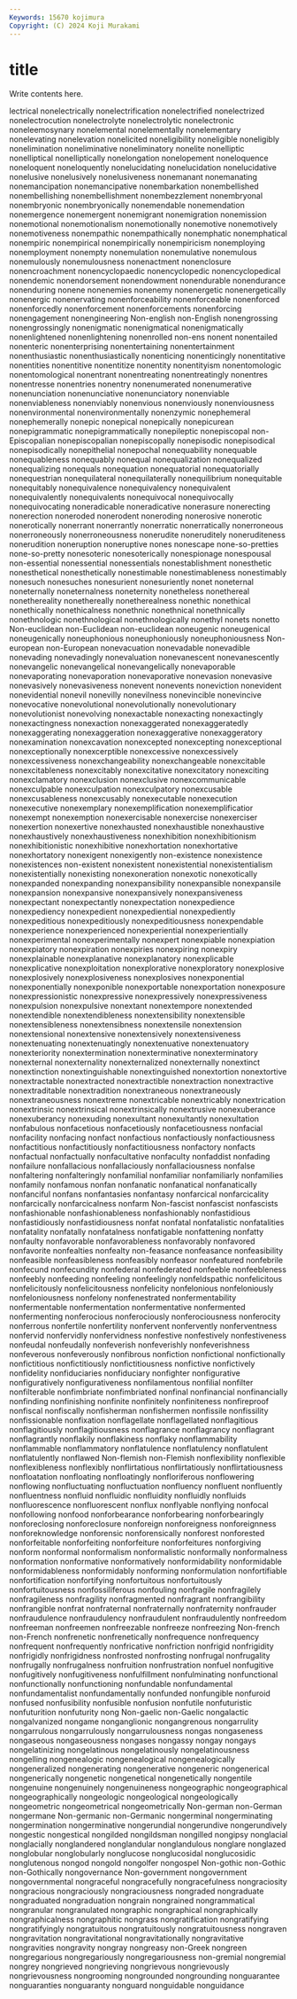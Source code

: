 ```yaml
---
Keywords: 15670 kojimura
Copyright: (C) 2024 Koji Murakami
---
```


# title

Write contents here.



lectrical nonelectrically nonelectrification nonelectrified nonelectrized nonelectrocution
nonelectrolyte nonelectrolytic nonelectronic noneleemosynary nonelemental nonelementally nonelementary nonelevating nonelevation nonelicited
noneligibility noneligible noneligibly nonelimination noneliminative noneliminatory nonelite nonelliptic nonelliptical nonelliptically
nonelongation nonelopement noneloquence noneloquent noneloquently nonelucidating nonelucidation nonelucidative nonelusive nonelusively
nonelusiveness nonemanant nonemanating nonemancipation nonemancipative nonembarkation nonembellished nonembellishing nonembellishment nonembezzlement
nonembryonal nonembryonic nonembryonically nonemendable nonemendation nonemergence nonemergent nonemigrant nonemigration nonemission
nonemotional nonemotionalism nonemotionally nonemotive nonemotively nonemotiveness nonempathic nonempathically nonemphatic nonemphatical
nonempiric nonempirical nonempirically nonempiricism nonemploying nonemployment nonempty nonemulation nonemulative nonemulous
nonemulously nonemulousness nonenactment nonenclosure nonencroachment nonencyclopaedic nonencyclopedic nonencyclopedical nonendemic nonendorsement
nonendowment nonendurable nonendurance nonenduring nonene nonenemies nonenemy nonenergetic nonenergetically nonenergic
nonenervating nonenforceability nonenforceable nonenforced nonenforcedly nonenforcement nonenforcements nonenforcing nonengagement nonengineering
Non-english non-English nonengrossing nonengrossingly nonenigmatic nonenigmatical nonenigmatically nonenlightened nonenlightening nonenrolled
non-ens nonent nonentailed nonenteric nonenterprising nonentertaining nonentertainment nonenthusiastic nonenthusiastically nonenticing
nonenticingly nonentitative nonentities nonentitive nonentitize nonentity nonentityism nonentomologic nonentomological nonentrant
nonentreating nonentreatingly nonentres nonentresse nonentries nonentry nonenumerated nonenumerative nonenunciation nonenunciative
nonenunciatory nonenviable nonenviableness nonenviably nonenvious nonenviously nonenviousness nonenvironmental nonenvironmentally nonenzymic
nonephemeral nonephemerally nonepic nonepical nonepically nonepicurean nonepigrammatic nonepigrammatically nonepileptic nonepiscopal
non-Episcopalian nonepiscopalian nonepiscopally nonepisodic nonepisodical nonepisodically nonepithelial nonepochal nonequability nonequable
nonequableness nonequably nonequal nonequalization nonequalized nonequalizing nonequals nonequation nonequatorial nonequatorially
nonequestrian nonequilateral nonequilaterally nonequilibrium nonequitable nonequitably nonequivalence nonequivalency nonequivalent nonequivalently
nonequivalents nonequivocal nonequivocally nonequivocating noneradicable noneradicative nonerasure nonerecting nonerection noneroded
nonerodent noneroding nonerosive nonerotic nonerotically nonerrant nonerrantly nonerratic nonerratically nonerroneous
nonerroneously nonerroneousness nonerudite noneruditely noneruditeness nonerudition noneruption noneruptive nones nonescape
none-so-pretties none-so-pretty nonesoteric nonesoterically nonespionage nonespousal non-essential nonessential nonessentials nonestablishment
nonesthetic nonesthetical nonesthetically nonestimable nonestimableness nonestimably nonesuch nonesuches nonesurient nonesuriently
nonet noneternal noneternally noneternalness noneternity nonetheless nonethereal nonethereality nonethereally nonetherealness
nonethic nonethical nonethically nonethicalness nonethnic nonethnical nonethnically nonethnologic nonethnological nonethnologically
nonethyl nonets nonetto Non-euclidean non-Euclidean non-euclidean noneugenic noneugenical noneugenically noneuphonious
noneuphoniously noneuphoniousness Non-european non-European nonevacuation nonevadable nonevadible nonevading nonevadingly nonevaluation
nonevanescent nonevanescently nonevangelic nonevangelical nonevangelically nonevaporable nonevaporating nonevaporation nonevaporative nonevasion
nonevasive nonevasively nonevasiveness nonevent nonevents noneviction nonevident nonevidential nonevil nonevilly
nonevilness nonevincible nonevincive nonevocative nonevolutional nonevolutionally nonevolutionary nonevolutionist nonevolving nonexactable
nonexacting nonexactingly nonexactingness nonexaction nonexaggerated nonexaggeratedly nonexaggerating nonexaggeration nonexaggerative nonexaggeratory
nonexamination nonexcavation nonexcepted nonexcepting nonexceptional nonexceptionally nonexcerptible nonexcessive nonexcessively nonexcessiveness
nonexchangeability nonexchangeable nonexcitable nonexcitableness nonexcitably nonexcitative nonexcitatory nonexciting nonexclamatory nonexclusion
nonexclusive nonexcommunicable nonexculpable nonexculpation nonexculpatory nonexcusable nonexcusableness nonexcusably nonexecutable nonexecution
nonexecutive nonexemplary nonexemplification nonexemplificatior nonexempt nonexemption nonexercisable nonexercise nonexerciser nonexertion
nonexertive nonexhausted nonexhaustible nonexhaustive nonexhaustively nonexhaustiveness nonexhibition nonexhibitionism nonexhibitionistic nonexhibitive
nonexhortation nonexhortative nonexhortatory nonexigent nonexigently non-existence nonexistence nonexistences non-existent nonexistent
nonexistential nonexistentialism nonexistentially nonexisting nonexoneration nonexotic nonexotically nonexpanded nonexpanding nonexpansibility
nonexpansible nonexpansile nonexpansion nonexpansive nonexpansively nonexpansiveness nonexpectant nonexpectantly nonexpectation nonexpedience
nonexpediency nonexpedient nonexpediential nonexpediently nonexpeditious nonexpeditiously nonexpeditiousness nonexpendable nonexperience nonexperienced
nonexperiential nonexperientially nonexperimental nonexperimentally nonexpert nonexpiable nonexpiation nonexpiatory nonexpiration nonexpiries
nonexpiring nonexpiry nonexplainable nonexplanative nonexplanatory nonexplicable nonexplicative nonexploitation nonexplorative nonexploratory
nonexplosive nonexplosively nonexplosiveness nonexplosives nonexponential nonexponentially nonexponible nonexportable nonexportation nonexposure
nonexpressionistic nonexpressive nonexpressively nonexpressiveness nonexpulsion nonexpulsive nonextant nonextempore nonextended nonextendible
nonextendibleness nonextensibility nonextensible nonextensibleness nonextensibness nonextensile nonextension nonextensional nonextensive nonextensively
nonextensiveness nonextenuating nonextenuatingly nonextenuative nonextenuatory nonexteriority nonextermination nonexterminative nonexterminatory nonexternal
nonexternality nonexternalized nonexternally nonextinct nonextinction nonextinguishable nonextinguished nonextortion nonextortive nonextractable
nonextracted nonextractible nonextraction nonextractive nonextraditable nonextradition nonextraneous nonextraneously nonextraneousness nonextreme
nonextricable nonextricably nonextrication nonextrinsic nonextrinsical nonextrinsically nonextrusive nonexuberance nonexuberancy nonexuding
nonexultant nonexultantly nonexultation nonfabulous nonfacetious nonfacetiously nonfacetiousness nonfacial nonfacility nonfacing
nonfact nonfactious nonfactiously nonfactiousness nonfactitious nonfactitiously nonfactitiousness nonfactory nonfacts nonfactual
nonfactually nonfacultative nonfaculty nonfaddist nonfading nonfailure nonfallacious nonfallaciously nonfallaciousness nonfalse
nonfaltering nonfalteringly nonfamilial nonfamiliar nonfamiliarly nonfamilies nonfamily nonfamous nonfan nonfanatic
nonfanatical nonfanatically nonfanciful nonfans nonfantasies nonfantasy nonfarcical nonfarcicality nonfarcically nonfarcicalness
nonfarm Non-fascist nonfascist nonfascists nonfashionable nonfashionableness nonfashionably nonfastidious nonfastidiously nonfastidiousness
nonfat nonfatal nonfatalistic nonfatalities nonfatality nonfatally nonfatalness nonfatigable nonfattening nonfatty
nonfaulty nonfavorable nonfavorableness nonfavorably nonfavored nonfavorite nonfealties nonfealty non-feasance nonfeasance
nonfeasibility nonfeasible nonfeasibleness nonfeasibly nonfeasor nonfeatured nonfebrile nonfecund nonfecundity nonfederal
nonfederated nonfeeble nonfeebleness nonfeebly nonfeeding nonfeeling nonfeelingly nonfeldspathic nonfelicitous nonfelicitously
nonfelicitousness nonfelicity nonfelonious nonfeloniously nonfeloniousness nonfelony nonfenestrated nonfermentability nonfermentable nonfermentation
nonfermentative nonfermented nonfermenting nonferocious nonferociously nonferociousness nonferocity nonferrous nonfertile nonfertility
nonfervent nonfervently nonferventness nonfervid nonfervidly nonfervidness nonfestive nonfestively nonfestiveness nonfeudal
nonfeudally nonfeverish nonfeverishly nonfeverishness nonfeverous nonfeverously nonfibrous nonfiction nonfictional nonfictionally
nonfictitious nonfictitiously nonfictitiousness nonfictive nonfictively nonfidelity nonfiduciaries nonfiduciary nonfighter nonfigurative
nonfiguratively nonfigurativeness nonfilamentous nonfilial nonfilter nonfilterable nonfimbriate nonfimbriated nonfinal nonfinancial
nonfinancially nonfinding nonfinishing nonfinite nonfinitely nonfiniteness nonfireproof nonfiscal nonfiscally nonfisherman
nonfishermen nonfissile nonfissility nonfissionable nonfixation nonflagellate nonflagellated nonflagitious nonflagitiously nonflagitiousness
nonflagrance nonflagrancy nonflagrant nonflagrantly nonflakily nonflakiness nonflaky nonflammability nonflammable nonflammatory
nonflatulence nonflatulency nonflatulent nonflatulently nonflawed Non-flemish non-Flemish nonflexibility nonflexible nonflexibleness
nonflexibly nonflirtatious nonflirtatiously nonflirtatiousness nonfloatation nonfloating nonfloatingly nonfloriferous nonflowering nonflowing
nonfluctuating nonfluctuation nonfluency nonfluent nonfluently nonfluentness nonfluid nonfluidic nonfluidity nonfluidly
nonfluids nonfluorescence nonfluorescent nonflux nonflyable nonflying nonfocal nonfollowing nonfood nonforbearance
nonforbearing nonforbearingly nonforeclosing nonforeclosure nonforeign nonforeigness nonforeignness nonforeknowledge nonforensic nonforensically
nonforest nonforested nonforfeitable nonforfeiting nonforfeiture nonforfeitures nonforgiving nonform nonformal nonformalism
nonformalistic nonformally nonformalness nonformation nonformative nonformatively nonformidability nonformidable nonformidableness nonformidably
nonforming nonformulation nonfortifiable nonfortification nonfortifying nonfortuitous nonfortuitously nonfortuitousness nonfossiliferous nonfouling
nonfragile nonfragilely nonfragileness nonfragility nonfragmented nonfragrant nonfrangibility nonfrangible nonfrat nonfraternal
nonfraternally nonfraternity nonfrauder nonfraudulence nonfraudulency nonfraudulent nonfraudulently nonfreedom nonfreeman nonfreemen
nonfreezable nonfreeze nonfreezing Non-french non-French nonfrenetic nonfrenetically nonfrequence nonfrequency nonfrequent
nonfrequently nonfricative nonfriction nonfrigid nonfrigidity nonfrigidly nonfrigidness nonfrosted nonfrosting nonfrugal
nonfrugality nonfrugally nonfrugalness nonfruition nonfrustration nonfuel nonfugitive nonfugitively nonfugitiveness nonfulfillment
nonfulminating nonfunctional nonfunctionally nonfunctioning nonfundable nonfundamental nonfundamentalist nonfundamentally nonfunded nonfungible
nonfuroid nonfused nonfusibility nonfusible nonfusion nonfutile nonfuturistic nonfuturition nonfuturity nong
Non-gaelic non-Gaelic nongalactic nongalvanized nongame nonganglionic nongangrenous nongarrulity nongarrulous nongarrulously
nongarrulousness nongas nongaseness nongaseous nongaseousness nongases nongassy nongay nongays nongelatinizing
nongelatinous nongelatinously nongelatinousness nongelling nongenealogic nongenealogical nongenealogically nongeneralized nongenerating nongenerative
nongeneric nongenerical nongenerically nongenetic nongenetical nongenetically nongentile nongenuine nongenuinely nongenuineness
nongeographic nongeographical nongeographically nongeologic nongeological nongeologically nongeometric nongeometrical nongeometrically Non-german
non-German nongermane Non-germanic non-Germanic nongerminal nongerminating nongermination nongerminative nongerundial nongerundive
nongerundively nongestic nongestical nongilded nongildsman nongilled nongipsy nonglacial nonglacially nonglandered
nonglandular nonglandulous nonglare nonglazed nonglobular nonglobularly nonglucose nonglucosidal nonglucosidic nonglutenous
nongod nongold nongolfer nongospel Non-gothic non-Gothic non-Gothically nongovernance Non-government nongovernment
nongovernmental nongraceful nongracefully nongracefulness nongraciosity nongracious nongraciously nongraciousness nongraded nongraduate
nongraduated nongraduation nongrain nongrained nongrammatical nongranular nongranulated nongraphic nongraphical nongraphically
nongraphicalness nongraphitic nongrass nongratification nongratifying nongratifyingly nongratuitous nongratuitously nongratuitousness nongraven
nongravitation nongravitational nongravitationally nongravitative nongravities nongravity nongray nongreasy non-Greek nongreen
nongregarious nongregariously nongregariousness non-gremial nongremial nongrey nongrieved nongrieving nongrievous nongrievously
nongrievousness nongrooming nongrounded nongrounding nonguarantee nonguaranties nonguaranty nonguard nonguidable nonguidance
